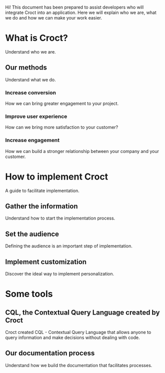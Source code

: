 Hi! This document has been prepared to assist developers who will integrate Croct into an application. Here we will explain who we are, what we do and how we can make your work easier.

# What is Croct?
Understand who we are.

## Our methods
Understand what we do.

### Increase conversion
How we can bring greater engagement to your project.

### Improve user experience
How can we bring more satisfaction to your customer?

### Increase engagement
How we can build a stronger relationship between your company and your customer.

# How to implement Croct
A guide to facilitate implementation.

## Gather the information
Understand how to start the implementation process.

## Set the audience
Defining the audience is an important step of implementation.

## Implement customization
Discover the ideal way to implement personalization.

# Some tools

## CQL, the Contextual Query Language created by Croct
Croct created CQL - Contextual Query Language that allows anyone to query information and make decisions without dealing with code.

## Our documentation process
Understand how we build the documentation that facilitates processes.
